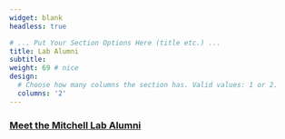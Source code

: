 ```yaml
---
widget: blank
headless: true

# ... Put Your Section Options Here (title etc.) ...
title: Lab Alumni
subtitle:
weight: 69 # nice
design:
  # Choose how many columns the section has. Valid values: 1 or 2.
  columns: '2'
---
```

### [Meet the Mitchell Lab Alumni](https://mitchell.science/alumni)




